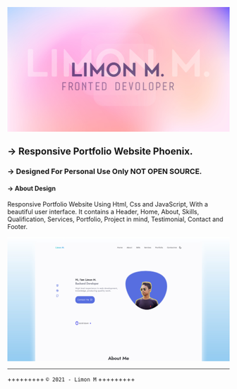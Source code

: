 
![Phoenix Preview](/Limon.png)

## → Responsive Portfolio Website Phoenix.

### → Designed For Personal Use Only NOT OPEN SOURCE.

#### → About Design

 Responsive Portfolio Website Using Html, Css and JavaScript, With a beautiful user interface. It contains a Header, Home, About, Skills, Qualification, Services, Portfolio, Project in mind, Testimonial, Contact and Footer.

![Phoenix Preview](/preview.png)

---

 +++++++++ `© 2021 - Limon M` +++++++++
